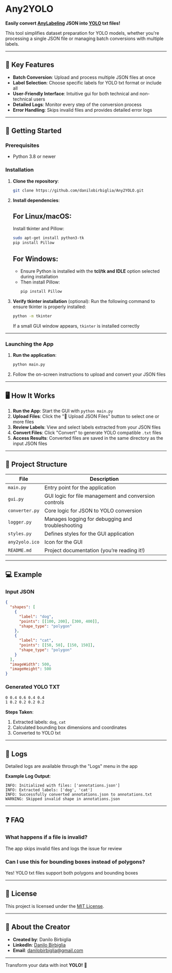 
# **Any2YOLO**

**Easily convert [AnyLabeling](https://github.com/vietanhdev/anylabeling) JSON into [YOLO](https://github.com/ultralytics/ultralytics) txt files!**

This tool simplifies dataset preparation for YOLO models, whether you're processing a single JSON file or managing batch conversions with multiple labels.

---

## 🌟 **Key Features**

- **Batch Conversion**: Upload and process multiple JSON files at once
- **Label Selection**: Choose specific labels for YOLO txt format or include all
- **User-Friendly Interface**: Intuitive gui for both technical and non-technical users
- **Detailed Logs**: Monitor every step of the conversion process
- **Error Handling**: Skips invalid files and provides detailed error logs

---

## 🚀 **Getting Started**

### **Prerequisites**

- Python 3.8 or newer

### **Installation**

1. **Clone the repository**:
   ```bash
   git clone https://github.com/danilobirbiglia/Any2YOLO.git
   ```
   
2. **Install dependencies**:

   ## **For Linux/macOS**:
   Install tkinter and Pillow:
   ```bash
   sudo apt-get install python3-tk
   pip install Pillow
   ```

   ## **For Windows**:
   - Ensure Python is installed with the **tcl/tk and IDLE** option selected during installation
   - Then install Pillow:
     ```bash
     pip install Pillow
     ```

3. **Verify tkinter installation** (optional):
   Run the following command to ensure tkinter is properly installed:
   ```bash
   python -m tkinter
   ```
   If a small GUI window appears, `tkinter` is installed correctly

---

### **Launching the App**

1. **Run the application**:
   ```bash
   python main.py
   ```
2. Follow the on-screen instructions to upload and convert your JSON files

---

## 🖥️ **How It Works**

1. **Run the App**: Start the GUI with `python main.py`
2. **Upload Files**: Click the "📂 Upload JSON Files" button to select one or more files
3. **Review Labels**: View and select labels extracted from your JSON files
4. **Convert Files**: Click "Convert" to generate YOLO compatible `.txt` files
5. **Access Results**: Converted files are saved in the same directory as the input JSON files

---

## 📂 **Project Structure**

| **File**           | **Description**                                       |
|---------------------|-------------------------------------------------------|
| `main.py`          | Entry point for the application                      |
| `gui.py`           | GUI logic for file management and conversion controls|
| `converter.py`     | Core logic for JSON to YOLO conversion               |
| `logger.py`        | Manages logging for debugging and troubleshooting    |
| `styles.py`        | Defines styles for the GUI application               |
| `any2yolo.ico`     | Icon for the GUI                        |
| `README.md`        | Project documentation (you’re reading it!)           |

---

## 💻 **Example**

### **Input JSON**
```json
{
  "shapes": [
    {
      "label": "dog",
      "points": [[100, 200], [300, 400]],
      "shape_type": "polygon"
    },
    {
      "label": "cat",
      "points": [[50, 50], [150, 150]],
      "shape_type": "polygon"
    }
  ],
  "imageWidth": 500,
  "imageHeight": 500
}
```

### **Generated YOLO TXT**
```txt
0 0.4 0.6 0.4 0.4
1 0.2 0.2 0.2 0.2
```

**Steps Taken**:  
1. Extracted labels: `dog`, `cat` 
2. Calculated bounding box dimensions and coordinates 
3. Converted to YOLO txt

---

## 📜 **Logs**

Detailed logs are available through the "Logs" menu in the app

**Example Log Output**:
```log
INFO: Initialized with files: ['annotations.json']
INFO: Extracted labels: ['dog', 'cat']
INFO: Successfully converted annotations.json to annotations.txt
WARNING: Skipped invalid shape in annotations.json
```

---

## ❓ **FAQ**

### **What happens if a file is invalid?**  
The app skips invalid files and logs the issue for review

### **Can I use this for bounding boxes instead of polygons?**  
Yes! YOLO txt files support both polygons and bounding boxes

---

## 📜 **License**

This project is licensed under the [MIT License](LICENSE).

---

## 👤 **About the Creator**

- **Created by**: Danilo Birbiglia  
- **LinkedIn**: [Danilo Birbiglia](https://www.linkedin.com/in/danilo-birbiglia/)  
- **Email**: danilobirbiglia@gmail.com  

---

Transform your data with inot **YOLO!** 🎉

